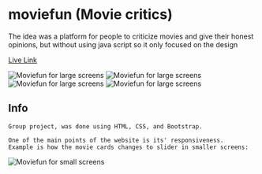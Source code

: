 # moviefun (Movie critics)
The idea was a platform for people to criticize movies and give their honest opinions, 
but without using java script so it only focused on the design

[Live Link](https://mervegumuskaya.github.io/moviefun/)


![Moviefun for large screens](https://i.imgur.com/tB7m3jC.png)
![Moviefun for large screens](https://i.imgur.com/WGK4gsk.png)
![Moviefun for large screens](https://i.imgur.com/uu71N0g.png)
![Moviefun for large screens](https://i.imgur.com/mfoHZz6.png)



## Info
```text
Group project, was done using HTML, CSS, and Bootstrap.
```

``` text
One of the main points of the website is its' responsiveness.
Example is how the movie cards changes to slider in smaller screens:
```

![Moviefun for small screens](https://i.imgur.com/xkV5NH7.gif)
